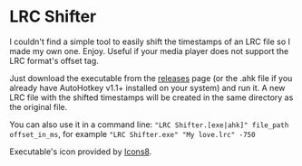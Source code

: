 # LRC Shifter

I couldn't find a simple tool to easily shift the timestamps of an LRC file so I made my own one. Enjoy. Useful if your media player does not support the LRC format's offset tag.

Just download the executable from the [releases](https://github.com/BerriUQAM/LRC-Shifter/releases) page (or the .ahk file if you already have AutoHotkey v1.1+ installed on your system) and run it. A new LRC file with the shifted timestamps will be created in the same directory as the original file.

You can also use it in a command line: `"LRC Shifter.[exe|ahk]" file_path offset_in_ms`, for example `"LRC Shifter.exe" "My love.lrc" -750`


Executable's icon provided by [Icons8](https://icons8.com/).
